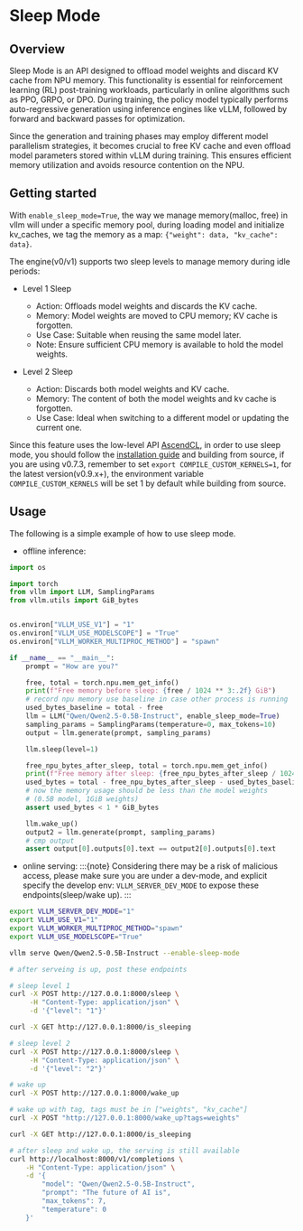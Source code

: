 # Sleep Mode

## Overview

Sleep Mode is an API designed to offload model weights and discard KV cache from NPU memory. This functionality is essential for reinforcement learning (RL) post-training workloads, particularly in online algorithms such as PPO, GRPO, or DPO. During training, the policy model typically performs auto-regressive generation using inference engines like vLLM, followed by forward and backward passes for optimization.

Since the generation and training phases may employ different model parallelism strategies, it becomes crucial to free KV cache and even offload model parameters stored within vLLM during training. This ensures efficient memory utilization and avoids resource contention on the NPU.


## Getting started

With `enable_sleep_mode=True`, the way we manage memory(malloc, free) in vllm will under a specific memory pool, during loading model and initialize kv_caches, we tag the memory as a map: `{"weight": data, "kv_cache": data}`.

The engine(v0/v1) supports two sleep levels to manage memory during idle periods:

- Level 1 Sleep
    - Action: Offloads model weights and discards the KV cache.
    - Memory: Model weights are moved to CPU memory; KV cache is forgotten.
    - Use Case: Suitable when reusing the same model later.
    - Note: Ensure sufficient CPU memory is available to hold the model weights.

- Level 2 Sleep
    - Action: Discards both model weights and KV cache.
    - Memory: The content of both the model weights and kv cache is forgotten.
    - Use Case: Ideal when switching to a different model or updating the current one.

Since this feature uses the low-level API [AscendCL](https://www.hiascend.com/document/detail/zh/CANNCommunityEdition/82RC1alpha002/API/appdevgapi/appdevgapi_07_0000.html), in order to use sleep mode, you should follow the [installation guide](https://vllm-ascend.readthedocs.io/en/latest/installation.html) and building from source, if you are using v0.7.3, remember to set `export COMPILE_CUSTOM_KERNELS=1`, for the latest version(v0.9.x+), the environment variable `COMPILE_CUSTOM_KERNELS` will be set 1 by default while building from source.

## Usage

The following is a simple example of how to use sleep mode.

- offline inference:

````python
import os

import torch
from vllm import LLM, SamplingParams
from vllm.utils import GiB_bytes


os.environ["VLLM_USE_V1"] = "1"
os.environ["VLLM_USE_MODELSCOPE"] = "True"
os.environ["VLLM_WORKER_MULTIPROC_METHOD"] = "spawn"

if __name__ == "__main__":
    prompt = "How are you?"

    free, total = torch.npu.mem_get_info()
    print(f"Free memory before sleep: {free / 1024 ** 3:.2f} GiB")
    # record npu memory use baseline in case other process is running
    used_bytes_baseline = total - free
    llm = LLM("Qwen/Qwen2.5-0.5B-Instruct", enable_sleep_mode=True)
    sampling_params = SamplingParams(temperature=0, max_tokens=10)
    output = llm.generate(prompt, sampling_params)

    llm.sleep(level=1)

    free_npu_bytes_after_sleep, total = torch.npu.mem_get_info()
    print(f"Free memory after sleep: {free_npu_bytes_after_sleep / 1024 ** 3:.2f} GiB")
    used_bytes = total - free_npu_bytes_after_sleep - used_bytes_baseline
    # now the memory usage should be less than the model weights
    # (0.5B model, 1GiB weights)
    assert used_bytes < 1 * GiB_bytes

    llm.wake_up()
    output2 = llm.generate(prompt, sampling_params)
    # cmp output
    assert output[0].outputs[0].text == output2[0].outputs[0].text
````

- online serving:
:::{note}
Considering there may be a risk of malicious access, please make sure you are under a dev-mode, and explicit specify the develop env: `VLLM_SERVER_DEV_MODE` to expose these endpoints(sleep/wake up).
:::

```bash
export VLLM_SERVER_DEV_MODE="1"
export VLLM_USE_V1="1"
export VLLM_WORKER_MULTIPROC_METHOD="spawn"
export VLLM_USE_MODELSCOPE="True"

vllm serve Qwen/Qwen2.5-0.5B-Instruct --enable-sleep-mode

# after serveing is up, post these endpoints

# sleep level 1
curl -X POST http://127.0.0.1:8000/sleep \
     -H "Content-Type: application/json" \
     -d '{"level": "1"}'

curl -X GET http://127.0.0.1:8000/is_sleeping

# sleep level 2
curl -X POST http://127.0.0.1:8000/sleep \
     -H "Content-Type: application/json" \
     -d '{"level": "2"}'

# wake up
curl -X POST http://127.0.0.1:8000/wake_up

# wake up with tag, tags must be in ["weights", "kv_cache"]
curl -X POST "http://127.0.0.1:8000/wake_up?tags=weights"

curl -X GET http://127.0.0.1:8000/is_sleeping

# after sleep and wake up, the serving is still available
curl http://localhost:8000/v1/completions \
    -H "Content-Type: application/json" \
    -d '{
        "model": "Qwen/Qwen2.5-0.5B-Instruct",
        "prompt": "The future of AI is",
        "max_tokens": 7,
        "temperature": 0
    }'

```